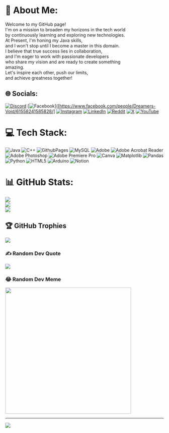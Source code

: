 # 💫 About Me:
Welcome to my GitHub page!<br>I'm on a mission to broaden my horizons in the tech world<br>by continuously learning and exploring new technologies. <br>At Present, I'm honing my Java skills, <br>and I won't stop until I become a master in this domain. <br>I believe that true success lies in collaboration, <br>and I'm eager to work with passionate developers <br>who share my vision and are ready to create something<br>amazing. <br>Let's inspire each other, push our limits, <br>and achieve greatness together!<br>


## 🌐 Socials:
[![Discord](https://img.shields.io/badge/Discord-%237289DA.svg?logo=discord&logoColor=white)](https://discord.gg/https://discord.gg/Q2G45yQFGW) [![Facebook](https://img.shields.io/badge/Facebook-%231877F2.svg?logo=Facebook&logoColor=white)]([https://www.facebook.com/people/Dreamers-Void/61558241585828/] [![Instagram](https://img.shields.io/badge/Instagram-%23E4405F.svg?logo=Instagram&logoColor=white)](https://instagram.com/akash.ni.00) [![LinkedIn](https://img.shields.io/badge/LinkedIn-%230077B5.svg?logo=linkedin&logoColor=white)](https://linkedin.com/in/akash-singh-04343b28a) [![Reddit](https://img.shields.io/badge/Reddit-%23FF4500.svg?logo=Reddit&logoColor=white)](https://reddit.com/user/r/DreamersGalaxy) [![X](https://img.shields.io/badge/X-black.svg?logo=X&logoColor=white)](https://x.com/@XDreamer0) [![YouTube](https://img.shields.io/badge/YouTube-%23FF0000.svg?logo=YouTube&logoColor=white)](https://youtube.com/@https://www.youtube.com/@DreamerBhai) 

# 💻 Tech Stack:
![Java](https://img.shields.io/badge/java-%23ED8B00.svg?style=plastic&logo=openjdk&logoColor=white) ![C++](https://img.shields.io/badge/c++-%2300599C.svg?style=plastic&logo=c%2B%2B&logoColor=white) ![GithubPages](https://img.shields.io/badge/github%20pages-121013?style=plastic&logo=github&logoColor=white) ![MySQL](https://img.shields.io/badge/mysql-%2300000f.svg?style=plastic&logo=mysql&logoColor=white) ![Adobe](https://img.shields.io/badge/adobe-%23FF0000.svg?style=plastic&logo=adobe&logoColor=white) ![Adobe Acrobat Reader](https://img.shields.io/badge/Adobe%20Acrobat%20Reader-EC1C24.svg?style=plastic&logo=Adobe%20Acrobat%20Reader&logoColor=white) ![Adobe Photoshop](https://img.shields.io/badge/adobe%20photoshop-%2331A8FF.svg?style=plastic&logo=adobe%20photoshop&logoColor=white) ![Adobe Premiere Pro](https://img.shields.io/badge/Adobe%20Premiere%20Pro-9999FF.svg?style=plastic&logo=Adobe%20Premiere%20Pro&logoColor=white) ![Canva](https://img.shields.io/badge/Canva-%2300C4CC.svg?style=plastic&logo=Canva&logoColor=white) ![Matplotlib](https://img.shields.io/badge/Matplotlib-%23ffffff.svg?style=plastic&logo=Matplotlib&logoColor=black) ![Pandas](https://img.shields.io/badge/pandas-%23150458.svg?style=plastic&logo=pandas&logoColor=white) ![Python](https://img.shields.io/badge/python-3670A0?style=plastic&logo=python&logoColor=ffdd54) ![HTML5](https://img.shields.io/badge/html5-%23E34F26.svg?style=plastic&logo=html5&logoColor=white) ![Arduino](https://img.shields.io/badge/-Arduino-00979D?style=plastic&logo=Arduino&logoColor=white) ![Notion](https://img.shields.io/badge/Notion-%23000000.svg?style=plastic&logo=notion&logoColor=white)
# 📊 GitHub Stats:
![](https://github-readme-stats.vercel.app/api?username=DreamerX00&theme=radical&hide_border=false&include_all_commits=false&count_private=false)<br/>
![](https://github-readme-streak-stats.herokuapp.com/?user=DreamerX00&theme=radical&hide_border=false)<br/>
![](https://github-readme-stats.vercel.app/api/top-langs/?username=DreamerX00&theme=radical&hide_border=false&include_all_commits=false&count_private=false&layout=compact)

## 🏆 GitHub Trophies
![](https://github-profile-trophy.vercel.app/?username=DreamerX00&theme=radical&no-frame=false&no-bg=false&margin-w=4)

### ✍️ Random Dev Quote
![](https://quotes-github-readme.vercel.app/api?type=horizontal&theme=radical)

### 😂 Random Dev Meme
<img src='https://randommeme-five.vercel.app/' style="height: 400px;"/>

---
[![](https://visitcount.itsvg.in/api?id=DreamerX00&icon=0&color=0)](https://visitcount.itsvg.in)

<!-- Proudly created with GPRM ( https://gprm.itsvg.in ) -->
